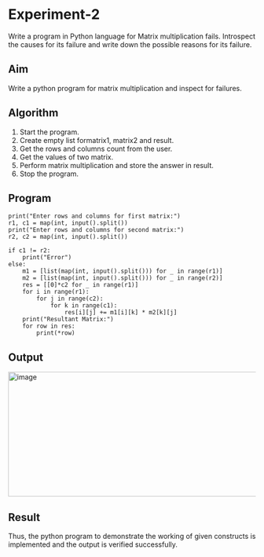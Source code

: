# Experiment-2
Write a program in Python language for Matrix multiplication fails. Introspect the causes for its failure and write down the possible reasons for its failure. 
## Aim
Write a python program for matrix multiplication and inspect for failures. 

## Algorithm
1.	Start the program.
2. Create empty list formatrix1, matrix2 and result.
3. Get the rows and columns count from the user.
4. Get the values of two matrix.
5. Perform matrix multiplication and store the answer in result.
6. Stop the program. 

## Program
```
print("Enter rows and columns for first matrix:")
r1, c1 = map(int, input().split())
print("Enter rows and columns for second matrix:")
r2, c2 = map(int, input().split())

if c1 != r2:
    print("Error")
else:
    m1 = [list(map(int, input().split())) for _ in range(r1)]
    m2 = [list(map(int, input().split())) for _ in range(r2)]
    res = [[0]*c2 for _ in range(r1)]
    for i in range(r1):
        for j in range(c2):
            for k in range(c1):
                res[i][j] += m1[i][k] * m2[k][j]
    print("Resultant Matrix:")
    for row in res:
        print(*row)
```

## Output
<img width="585" height="254" alt="image" src="https://github.com/user-attachments/assets/6ede9a7c-a5a8-4d6b-ac6f-01f559ccefdc" />

## Result
Thus, the python program to demonstrate the working of given constructs is implemented and the output is verified successfully.
